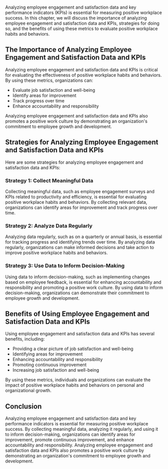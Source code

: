 
Analyzing employee engagement and satisfaction data and key performance indicators (KPIs) is essential for measuring positive workplace success. In this chapter, we will discuss the importance of analyzing employee engagement and satisfaction data and KPIs, strategies for doing so, and the benefits of using these metrics to evaluate positive workplace habits and behaviors.

The Importance of Analyzing Employee Engagement and Satisfaction Data and KPIs
------------------------------------------------------------------------------

Analyzing employee engagement and satisfaction data and KPIs is critical for evaluating the effectiveness of positive workplace habits and behaviors. By using these metrics, organizations can:

* Evaluate job satisfaction and well-being
* Identify areas for improvement
* Track progress over time
* Enhance accountability and responsibility

Analyzing employee engagement and satisfaction data and KPIs also promotes a positive work culture by demonstrating an organization's commitment to employee growth and development.

Strategies for Analyzing Employee Engagement and Satisfaction Data and KPIs
---------------------------------------------------------------------------

Here are some strategies for analyzing employee engagement and satisfaction data and KPIs:

### Strategy 1: Collect Meaningful Data

Collecting meaningful data, such as employee engagement surveys and KPIs related to productivity and efficiency, is essential for evaluating positive workplace habits and behaviors. By collecting relevant data, organizations can identify areas for improvement and track progress over time.

### Strategy 2: Analyze Data Regularly

Analyzing data regularly, such as on a quarterly or annual basis, is essential for tracking progress and identifying trends over time. By analyzing data regularly, organizations can make informed decisions and take action to improve positive workplace habits and behaviors.

### Strategy 3: Use Data to Inform Decision-Making

Using data to inform decision-making, such as implementing changes based on employee feedback, is essential for enhancing accountability and responsibility and promoting a positive work culture. By using data to inform decision-making, organizations can demonstrate their commitment to employee growth and development.

Benefits of Using Employee Engagement and Satisfaction Data and KPIs
--------------------------------------------------------------------

Using employee engagement and satisfaction data and KPIs has several benefits, including:

* Providing a clear picture of job satisfaction and well-being
* Identifying areas for improvement
* Enhancing accountability and responsibility
* Promoting continuous improvement
* Increasing job satisfaction and well-being

By using these metrics, individuals and organizations can evaluate the impact of positive workplace habits and behaviors on personal and organizational growth.

Conclusion
----------

Analyzing employee engagement and satisfaction data and key performance indicators is essential for measuring positive workplace success. By collecting meaningful data, analyzing it regularly, and using it to inform decision-making, organizations can identify areas for improvement, promote continuous improvement, and enhance accountability and responsibility. Analyzing employee engagement and satisfaction data and KPIs also promotes a positive work culture by demonstrating an organization's commitment to employee growth and development.
